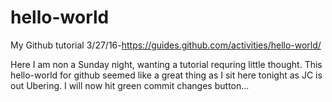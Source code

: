 # hello-world
My Github tutorial 3/27/16-https://guides.github.com/activities/hello-world/

Here I am non a Sunday night, wanting a tutorial requring little thought.
This hello-world for github seemed like a great thing as I sit here tonight as JC is out Ubering.
I will now hit green commit changes button...
